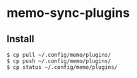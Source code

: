 # memo-sync-plugins

## Install
```
$ cp pull ~/.config/memo/plugins/
$ cp push ~/.config/memo/plugins/
$ cp status ~/.config/memo/plugins/
```
